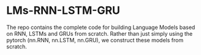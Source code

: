 # LMs-RNN-LSTM-GRU
The repo contains the complete code for building Language Models based on RNN, LSTMs and GRUs from scratch. Rather than just simply using the pytorch (nn.RNN, nn.LSTM, nn.GRU), we construct these models from scratch.

